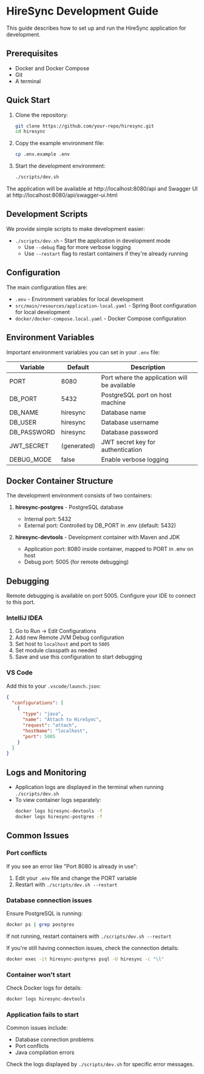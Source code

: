 # HireSync Development Guide

This guide describes how to set up and run the HireSync application for development.

## Prerequisites

- Docker and Docker Compose
- Git
- A terminal

## Quick Start

1. Clone the repository:
   ```bash
   git clone https://github.com/your-repo/hiresync.git
   cd hiresync
   ```

2. Copy the example environment file:
   ```bash
   cp .env.example .env
   ```

3. Start the development environment:
   ```bash
   ./scripts/dev.sh
   ```

The application will be available at http://localhost:8080/api and Swagger UI at http://localhost:8080/api/swagger-ui.html

## Development Scripts

We provide simple scripts to make development easier:

- `./scripts/dev.sh` - Start the application in development mode
  - Use `--debug` flag for more verbose logging
  - Use `--restart` flag to restart containers if they're already running

## Configuration

The main configuration files are:

- `.env` - Environment variables for local development
- `src/main/resources/application-local.yaml` - Spring Boot configuration for local development
- `docker/docker-compose.local.yaml` - Docker Compose configuration

## Environment Variables

Important environment variables you can set in your `.env` file:

| Variable | Default | Description |
|----------|---------|-------------|
| PORT | 8080 | Port where the application will be available |
| DB_PORT | 5432 | PostgreSQL port on host machine |
| DB_NAME | hiresync | Database name |
| DB_USER | hiresync | Database username |
| DB_PASSWORD | hiresync | Database password |
| JWT_SECRET | (generated) | JWT secret key for authentication |
| DEBUG_MODE | false | Enable verbose logging |

## Docker Container Structure

The development environment consists of two containers:

1. **hiresync-postgres** - PostgreSQL database
   - Internal port: 5432
   - External port: Controlled by DB_PORT in .env (default: 5432)

2. **hiresync-devtools** - Development container with Maven and JDK
   - Application port: 8080 inside container, mapped to PORT in .env on host
   - Debug port: 5005 (for remote debugging)

## Debugging

Remote debugging is available on port 5005. Configure your IDE to connect to this port.

### IntelliJ IDEA

1. Go to Run → Edit Configurations
2. Add new Remote JVM Debug configuration
3. Set host to `localhost` and port to `5005`
4. Set module classpath as needed
5. Save and use this configuration to start debugging

### VS Code

Add this to your `.vscode/launch.json`:

```json
{
  "configurations": [
    {
      "type": "java",
      "name": "Attach to HireSync",
      "request": "attach",
      "hostName": "localhost",
      "port": 5005
    }
  ]
}
```

## Logs and Monitoring

- Application logs are displayed in the terminal when running `./scripts/dev.sh`
- To view container logs separately:
  ```bash
  docker logs hiresync-devtools -f
  docker logs hiresync-postgres -f
  ```

## Common Issues

### Port conflicts

If you see an error like "Port 8080 is already in use":

1. Edit your `.env` file and change the PORT variable
2. Restart with `./scripts/dev.sh --restart`

### Database connection issues

Ensure PostgreSQL is running:

```bash
docker ps | grep postgres
```

If not running, restart containers with `./scripts/dev.sh --restart`

If you're still having connection issues, check the connection details:

```bash
docker exec -it hiresync-postgres psql -U hiresync -c "\l"
```

### Container won't start

Check Docker logs for details:

```bash
docker logs hiresync-devtools
```

### Application fails to start

Common issues include:
- Database connection problems
- Port conflicts
- Java compilation errors

Check the logs displayed by `./scripts/dev.sh` for specific error messages. 